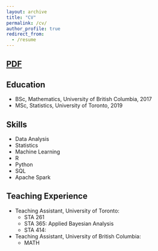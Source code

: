 ```yaml
---
layout: archive
title: "CV"
permalink: /cv/
author_profile: true
redirect_from:
  - /resume
---
```

## <a href="https://cyrusmaz.github.io/files/cv.pdf">PDF</a>
## Education
* BSc, Mathematics, University of British Columbia, 2017
* MSc, Statistics, University of Toronto, 2019

## Skills
* Data Analysis
* Statistics
* Machine Learning
* R
* Python
* SQL
* Apache Spark

## Teaching Experience
* Teaching Assistant, University of Toronto:
  * STA 261
  * STA 365: Applied Bayesian Analysis
  * STA 414: 
* Teaching Assistant, University of British Columbia:
  * MATH 
